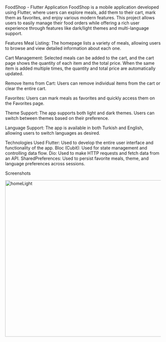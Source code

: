 FoodShop - Flutter Application
FoodShop is a mobile application developed using Flutter, where users can explore meals, add them to their cart, mark them as favorites, and enjoy various modern features. This project allows users to easily manage their food orders while offering a rich user experience through features like dark/light themes and multi-language support.

Features
Meal Listing: The homepage lists a variety of meals, allowing users to browse and view detailed information about each one.

Cart Management: Selected meals can be added to the cart, and the cart page shows the quantity of each item and the total price. When the same item is added multiple times, the quantity and total price are automatically updated.

Remove Items from Cart: Users can remove individual items from the cart or clear the entire cart.

Favorites: Users can mark meals as favorites and quickly access them on the Favorites page.

Theme Support: The app supports both light and dark themes. Users can switch between themes based on their preference.

Language Support: The app is available in both Turkish and English, allowing users to switch languages as desired.

Technologies Used
Flutter: Used to develop the entire user interface and functionality of the app.
Bloc (Cubit): Used for state management and controlling data flow.
Dio: Used to make HTTP requests and fetch data from an API.
SharedPreferences: Used to persist favorite meals, theme, and language preferences across sessions.



Screenshots


<img width="506" alt="homeLight" src="https://github.com/user-attachments/assets/f2416e1a-d546-402e-b366-3a27b7193d19">




